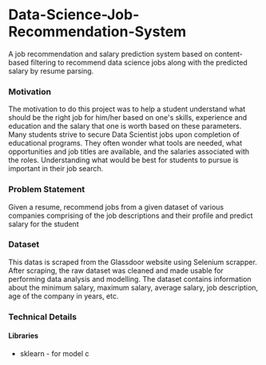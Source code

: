 # Data-Science-Job-Recommendation-System
A job recommendation and salary prediction system based on content-based filtering to recommend data science jobs along with the predicted salary by resume parsing.
 
 ### Motivation
The motivation to do this project was to help a student understand what should be the right job for him/her based on one's skills, experience and education and the salary that one is worth based on these parameters. Many students strive to secure Data Scientist jobs upon completion of educational programs. They often wonder what tools are needed, what opportunities and job titles are available, and the salaries associated with the roles. Understanding what would be best for students to pursue is important in their job search.
 
 ### Problem Statement
Given a resume, recommend jobs from a given dataset of various companies comprising of the job descriptions and their profile and predict salary for the student
 
 ### Dataset
This datas is scraped from the Glassdoor website using Selenium scrapper. After scraping, the raw dataset was cleaned and made usable for performing data analysis and modelling. The dataset contains information about the minimum salary, maximum salary, average salary, job description, age of the company in years, etc.
 
 ### Technical Details
 
 #### Libraries
 * sklearn - for model c
 
